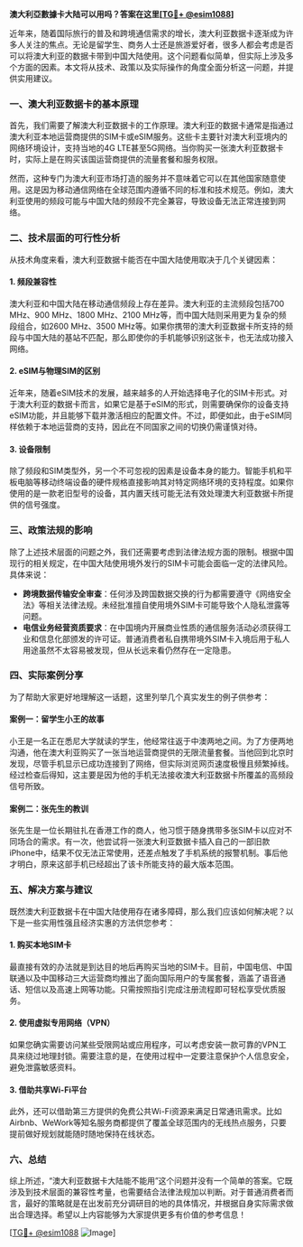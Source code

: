 **澳大利亞數據卡大陆可以用吗？答案在这里[[TG💪+ @esim1088](https://t.me/s/esim1088)]**

近年来，随着国际旅行的普及和跨境通信需求的增长，澳大利亚数据卡逐渐成为许多人关注的焦点。无论是留学生、商务人士还是旅游爱好者，很多人都会考虑是否可以将澳大利亚的数据卡带到中国大陆使用。这个问题看似简单，但实际上涉及多个方面的因素。本文将从技术、政策以及实际操作的角度全面分析这一问题，并提供实用建议。

### 一、澳大利亚数据卡的基本原理

首先，我们需要了解澳大利亚数据卡的工作原理。澳大利亚的数据卡通常是指通过澳大利亚本地运营商提供的SIM卡或eSIM服务。这些卡主要针对澳大利亚境内的网络环境设计，支持当地的4G LTE甚至5G网络。当你购买一张澳大利亚数据卡时，实际上是在购买该国运营商提供的流量套餐和服务权限。

然而，这种专门为澳大利亚市场打造的服务并不意味着它可以在其他国家随意使用。这是因为移动通信网络在全球范围内遵循不同的标准和技术规范。例如，澳大利亚使用的频段可能与中国大陆的频段不完全兼容，导致设备无法正常连接到网络。

### 二、技术层面的可行性分析

从技术角度来看，澳大利亚数据卡能否在中国大陆使用取决于几个关键因素：

#### 1. 频段兼容性
澳大利亚和中国大陆在移动通信频段上存在差异。澳大利亚的主流频段包括700 MHz、900 MHz、1800 MHz、2100 MHz等，而中国大陆则采用更为复杂的频段组合，如2600 MHz、3500 MHz等。如果你携带的澳大利亚数据卡所支持的频段与中国大陆的基站不匹配，那么即使你的手机能够识别这张卡，也无法成功接入网络。

#### 2. eSIM与物理SIM的区别
近年来，随着eSIM技术的发展，越来越多的人开始选择电子化的SIM卡形式。对于澳大利亚的数据卡而言，如果它是基于eSIM的形式，则需要确保你的设备支持eSIM功能，并且能够下载并激活相应的配置文件。不过，即便如此，由于eSIM同样依赖于本地运营商的支持，因此在不同国家之间的切换仍需谨慎对待。

#### 3. 设备限制
除了频段和SIM类型外，另一个不可忽视的因素是设备本身的能力。智能手机和平板电脑等移动终端设备的硬件规格直接影响其对特定网络环境的支持程度。如果你使用的是一款老旧型号的设备，其内置天线可能无法有效处理澳大利亚数据卡所提供的信号强度。

### 三、政策法规的影响

除了上述技术层面的问题之外，我们还需要考虑到法律法规方面的限制。根据中国现行的相关规定，在中国大陆使用境外发行的SIM卡可能会面临一定的法律风险。具体来说：

- **跨境数据传输安全审查**：任何涉及跨国数据交换的行为都需要遵守《网络安全法》等相关法律法规。未经批准擅自使用境外SIM卡可能导致个人隐私泄露等问题。
- **电信业务经营资质要求**：在中国境内开展商业性质的通信服务活动必须获得工业和信息化部颁发的许可证。普通消费者私自携带境外SIM卡入境后用于私人用途虽然不太容易被发现，但从长远来看仍然存在一定隐患。

### 四、实际案例分享

为了帮助大家更好地理解这一话题，这里列举几个真实发生的例子供参考：

#### 案例一：留学生小王的故事
小王是一名正在悉尼大学就读的学生，他经常往返于中澳两地之间。为了方便两地沟通，他在澳大利亚购买了一张当地运营商提供的无限流量套餐。当他回到北京时发现，尽管手机显示已成功连接到了网络，但实际浏览网页速度极慢且频繁掉线。经过检查后得知，这主要是因为他的手机无法接收澳大利亚数据卡所覆盖的高频段信号所致。

#### 案例二：张先生的教训
张先生是一位长期驻扎在香港工作的商人，他习惯于随身携带多张SIM卡以应对不同场合的需求。有一次，他尝试将一张澳大利亚数据卡插入自己的一部旧款iPhone中，结果不仅无法正常使用，还差点触发了手机系统的报警机制。事后他才明白，原来这部手机已经超出了该卡所能支持的最大版本范围。

### 五、解决方案与建议

既然澳大利亚数据卡在中国大陆使用存在诸多障碍，那么我们应该如何解决呢？以下是一些实用性强且经济实惠的方法供您参考：

#### 1. 购买本地SIM卡
最直接有效的办法就是到达目的地后再购买当地的SIM卡。目前，中国电信、中国联通以及中国移动三大运营商均推出了面向国际用户的专属套餐，涵盖了语音通话、短信以及高速上网等功能。只需按照指引完成注册流程即可轻松享受优质服务。

#### 2. 使用虚拟专用网络（VPN）
如果您确实需要访问某些受限网站或应用程序，可以考虑安装一款可靠的VPN工具来绕过地理封锁。需要注意的是，在使用过程中一定要注意保护个人信息安全，避免泄露敏感资料。

#### 3. 借助共享Wi-Fi平台
此外，还可以借助第三方提供的免费公共Wi-Fi资源来满足日常通讯需求。比如Airbnb、WeWork等知名服务商都提供了覆盖全球范围内的无线热点服务，只要提前做好规划就能随时随地保持在线状态。

### 六、总结

综上所述，“澳大利亚数据卡大陆能不能用”这个问题并没有一个简单的答案。它既涉及到技术层面的兼容性考量，也需要结合法律法规加以判断。对于普通消费者而言，最好的策略就是在出发前充分调研目的地的具体情况，并根据自身实际需求做出合理选择。希望以上内容能够为大家提供更多有价值的参考信息！

[[TG💪+ @esim1088](https://t.me/s/esim1088) ![Image](https://i.postimg.cc/4NQfJmqS/Snipaste-2025-05-13-00-14-12.png)]